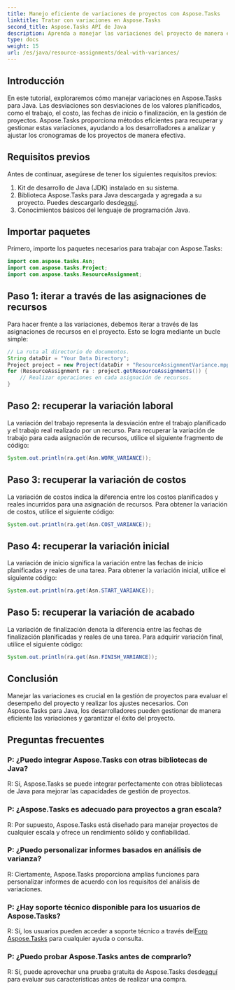 ```yaml
---
title: Manejo eficiente de variaciones de proyectos con Aspose.Tasks
linktitle: Tratar con variaciones en Aspose.Tasks
second_title: Aspose.Tasks API de Java
description: Aprenda a manejar las variaciones del proyecto de manera eficiente con Aspose.Tasks para Java. Administre las variaciones de trabajo, costos, inicio y finalización sin esfuerzo.
type: docs
weight: 15
url: /es/java/resource-assignments/deal-with-variances/
---
```

## Introducción
En este tutorial, exploraremos cómo manejar variaciones en Aspose.Tasks para Java. Las desviaciones son desviaciones de los valores planificados, como el trabajo, el costo, las fechas de inicio o finalización, en la gestión de proyectos. Aspose.Tasks proporciona métodos eficientes para recuperar y gestionar estas variaciones, ayudando a los desarrolladores a analizar y ajustar los cronogramas de los proyectos de manera efectiva.
## Requisitos previos
Antes de continuar, asegúrese de tener los siguientes requisitos previos:
1. Kit de desarrollo de Java (JDK) instalado en su sistema.
2.  Biblioteca Aspose.Tasks para Java descargada y agregada a su proyecto. Puedes descargarlo desde[aquí](https://releases.aspose.com/tasks/java/).
3. Conocimientos básicos del lenguaje de programación Java.
## Importar paquetes
Primero, importe los paquetes necesarios para trabajar con Aspose.Tasks:
```java
import com.aspose.tasks.Asn;
import com.aspose.tasks.Project;
import com.aspose.tasks.ResourceAssignment;

```
## Paso 1: iterar a través de las asignaciones de recursos
Para hacer frente a las variaciones, debemos iterar a través de las asignaciones de recursos en el proyecto. Esto se logra mediante un bucle simple:
```java
// La ruta al directorio de documentos.
String dataDir = "Your Data Directory";
Project project = new Project(dataDir + "ResourceAssignmentVariance.mpp");
for (ResourceAssignment ra : project.getResourceAssignments()) {
    // Realizar operaciones en cada asignación de recursos.
}
```
## Paso 2: recuperar la variación laboral
La variación del trabajo representa la desviación entre el trabajo planificado y el trabajo real realizado por un recurso. Para recuperar la variación de trabajo para cada asignación de recursos, utilice el siguiente fragmento de código:
```java
System.out.println(ra.get(Asn.WORK_VARIANCE));
```
## Paso 3: recuperar la variación de costos
La variación de costos indica la diferencia entre los costos planificados y reales incurridos para una asignación de recursos. Para obtener la variación de costos, utilice el siguiente código:
```java
System.out.println(ra.get(Asn.COST_VARIANCE));
```
## Paso 4: recuperar la variación inicial
La variación de inicio significa la variación entre las fechas de inicio planificadas y reales de una tarea. Para obtener la variación inicial, utilice el siguiente código:
```java
System.out.println(ra.get(Asn.START_VARIANCE));
```
## Paso 5: recuperar la variación de acabado
La variación de finalización denota la diferencia entre las fechas de finalización planificadas y reales de una tarea. Para adquirir variación final, utilice el siguiente código:
```java
System.out.println(ra.get(Asn.FINISH_VARIANCE));
```
## Conclusión
Manejar las variaciones es crucial en la gestión de proyectos para evaluar el desempeño del proyecto y realizar los ajustes necesarios. Con Aspose.Tasks para Java, los desarrolladores pueden gestionar de manera eficiente las variaciones y garantizar el éxito del proyecto.
## Preguntas frecuentes
### P: ¿Puedo integrar Aspose.Tasks con otras bibliotecas de Java?
R: Sí, Aspose.Tasks se puede integrar perfectamente con otras bibliotecas de Java para mejorar las capacidades de gestión de proyectos.
### P: ¿Aspose.Tasks es adecuado para proyectos a gran escala?
R: Por supuesto, Aspose.Tasks está diseñado para manejar proyectos de cualquier escala y ofrece un rendimiento sólido y confiabilidad.
### P: ¿Puedo personalizar informes basados en análisis de varianza?
R: Ciertamente, Aspose.Tasks proporciona amplias funciones para personalizar informes de acuerdo con los requisitos del análisis de variaciones.
### P: ¿Hay soporte técnico disponible para los usuarios de Aspose.Tasks?
 R: Sí, los usuarios pueden acceder a soporte técnico a través del[Foro Aspose.Tasks](https://forum.aspose.com/c/tasks/15) para cualquier ayuda o consulta.
### P: ¿Puedo probar Aspose.Tasks antes de comprarlo?
 R: Sí, puede aprovechar una prueba gratuita de Aspose.Tasks desde[aquí](https://releases.aspose.com/) para evaluar sus características antes de realizar una compra.